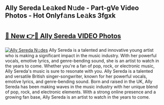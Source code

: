 ## Ally Sereda Le𝚊ked N𝚞de - Part-gVe Video Photos - Hot Onlyf𝚊ns Le𝚊ks 3fgxk

# <h2><a href="http://ac13877.deff.icu/?id=Ally+Sereda">🔗 New 👉🔴 Ally Sereda VIDEO Photos</a></h2>

[![Ally Sereda N𝚞des](https://i.imgur.com/rIISA9y.gif)](http://ac13877.deff.icu/?id=Ally+Sereda)
Ally Sereda is a talented and innovative young artist who is making a significant impact in the music industry. With her powerful vocals, emotive lyrics, and genre-bending sound, she is an artist to watch in the years to come. Whether you're a fan of pop, rock, or electronic music, Ally Sereda's music is sure to resonate with you. Ally Sereda is a talented and versatile British singer-songwriter, known for her powerful vocals, emotive lyrics, and genre-bending sound. Born and raised in the UK, Ally Sereda has been making waves in the music industry with her unique blend of pop, rock, and electronic elements. With a strong online presence and a growing fan base, Ally Sereda is an artist to watch in the years to come.

